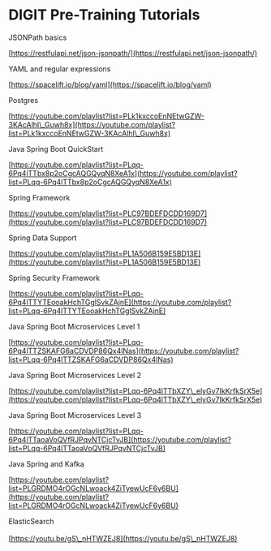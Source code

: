 # DIGIT Pre-Training Tutorials

JSONPath basics&#x20;

[https://restfulapi.net/json-jsonpath/](https://restfulapi.net/json-jsonpath/)

YAML and regular expressions

[https://spacelift.io/blog/yaml](https://spacelift.io/blog/yaml)

Postgres&#x20;

[https://youtube.com/playlist?list=PLk1kxccoEnNEtwGZW-3KAcAlhI\_Guwh8x](https://youtube.com/playlist?list=PLk1kxccoEnNEtwGZW-3KAcAlhI\_Guwh8x)

Java Spring Boot QuickStart&#x20;

[https://youtube.com/playlist?list=PLqq-6Pq4lTTbx8p2oCgcAQGQyqN8XeA1x](https://youtube.com/playlist?list=PLqq-6Pq4lTTbx8p2oCgcAQGQyqN8XeA1x)

Spring Framework&#x20;

[https://youtube.com/playlist?list=PLC97BDEFDCDD169D7](https://youtube.com/playlist?list=PLC97BDEFDCDD169D7)

Spring Data Support&#x20;

[https://youtube.com/playlist?list=PL1A506B159E5BD13E](https://youtube.com/playlist?list=PL1A506B159E5BD13E)

Spring Security Framework&#x20;

[https://youtube.com/playlist?list=PLqq-6Pq4lTTYTEooakHchTGglSvkZAjnE](https://youtube.com/playlist?list=PLqq-6Pq4lTTYTEooakHchTGglSvkZAjnE)

Java Spring Boot Microservices Level 1

[https://youtube.com/playlist?list=PLqq-6Pq4lTTZSKAFG6aCDVDP86Qx4lNas](https://youtube.com/playlist?list=PLqq-6Pq4lTTZSKAFG6aCDVDP86Qx4lNas)

Java Spring Boot Microservices Level 2

[https://youtube.com/playlist?list=PLqq-6Pq4lTTbXZY\_elyGv7IkKrfkSrX5e](https://youtube.com/playlist?list=PLqq-6Pq4lTTbXZY\_elyGv7IkKrfkSrX5e)

Java Spring Boot Microservices Level 3

[https://youtube.com/playlist?list=PLqq-6Pq4lTTaoaVoQVfRJPqvNTCjcTvJB](https://youtube.com/playlist?list=PLqq-6Pq4lTTaoaVoQVfRJPqvNTCjcTvJB)

Java Spring and Kafka

[https://youtube.com/playlist?list=PLGRDMO4rOGcNLwoack4ZiTyewUcF6y6BU](https://youtube.com/playlist?list=PLGRDMO4rOGcNLwoack4ZiTyewUcF6y6BU)

ElasticSearch\
\
[https://youtu.be/gS\_nHTWZEJ8](https://youtu.be/gS\_nHTWZEJ8)
